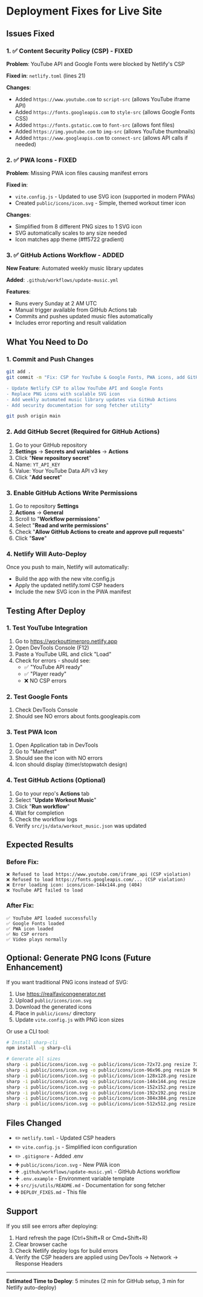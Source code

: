 # Deployment Fixes for Live Site

## Issues Fixed

### 1. ✅ Content Security Policy (CSP) - FIXED
**Problem**: YouTube API and Google Fonts were blocked by Netlify's CSP

**Fixed in**: `netlify.toml` (lines 21)

**Changes**:
- Added `https://www.youtube.com` to `script-src` (allows YouTube iframe API)
- Added `https://fonts.googleapis.com` to `style-src` (allows Google Fonts CSS)
- Added `https://fonts.gstatic.com` to `font-src` (allows font files)
- Added `https://img.youtube.com` to `img-src` (allows YouTube thumbnails)
- Added `https://www.googleapis.com` to `connect-src` (allows API calls if needed)

### 2. ✅ PWA Icons - FIXED
**Problem**: Missing PWA icon files causing manifest errors

**Fixed in**:
- `vite.config.js` - Updated to use SVG icon (supported in modern PWAs)
- Created `public/icons/icon.svg` - Simple, themed workout timer icon

**Changes**:
- Simplified from 8 different PNG sizes to 1 SVG icon
- SVG automatically scales to any size needed
- Icon matches app theme (#ff5722 gradient)

### 3. ✅ GitHub Actions Workflow - ADDED
**New Feature**: Automated weekly music library updates

**Added**: `.github/workflows/update-music.yml`

**Features**:
- Runs every Sunday at 2 AM UTC
- Manual trigger available from GitHub Actions tab
- Commits and pushes updated music files automatically
- Includes error reporting and result validation

## What You Need to Do

### 1. Commit and Push Changes

```bash
git add .
git commit -m "Fix: CSP for YouTube & Google Fonts, PWA icons, add GitHub Actions workflow

- Update Netlify CSP to allow YouTube API and Google Fonts
- Replace PNG icons with scalable SVG icon
- Add weekly automated music library updates via GitHub Actions
- Add security documentation for song fetcher utility"

git push origin main
```

### 2. Add GitHub Secret (Required for GitHub Actions)

1. Go to your GitHub repository
2. **Settings** → **Secrets and variables** → **Actions**
3. Click "**New repository secret**"
4. Name: `YT_API_KEY`
5. Value: Your YouTube Data API v3 key
6. Click "**Add secret**"

### 3. Enable GitHub Actions Write Permissions

1. Go to repository **Settings**
2. **Actions** → **General**
3. Scroll to "**Workflow permissions**"
4. Select "**Read and write permissions**"
5. Check "**Allow GitHub Actions to create and approve pull requests**"
6. Click "**Save**"

### 4. Netlify Will Auto-Deploy

Once you push to main, Netlify will automatically:
- Build the app with the new vite.config.js
- Apply the updated netlify.toml CSP headers
- Include the new SVG icon in the PWA manifest

## Testing After Deploy

### 1. Test YouTube Integration
1. Go to https://workouttimerpro.netlify.app
2. Open DevTools Console (F12)
3. Paste a YouTube URL and click "Load"
4. Check for errors - should see:
   - ✅ "YouTube API ready"
   - ✅ "Player ready"
   - ❌ NO CSP errors

### 2. Test Google Fonts
1. Check DevTools Console
2. Should see NO errors about fonts.googleapis.com

### 3. Test PWA Icon
1. Open Application tab in DevTools
2. Go to "Manifest"
3. Should see the icon with NO errors
4. Icon should display (timer/stopwatch design)

### 4. Test GitHub Actions (Optional)
1. Go to your repo's **Actions** tab
2. Select "**Update Workout Music**"
3. Click "**Run workflow**"
4. Wait for completion
5. Check the workflow logs
6. Verify `src/js/data/workout_music.json` was updated

## Expected Results

### Before Fix:
```
❌ Refused to load https://www.youtube.com/iframe_api (CSP violation)
❌ Refused to load https://fonts.googleapis.com/... (CSP violation)
❌ Error loading icon: icons/icon-144x144.png (404)
❌ YouTube API failed to load
```

### After Fix:
```
✅ YouTube API loaded successfully
✅ Google Fonts loaded
✅ PWA icon loaded
✅ No CSP errors
✅ Video plays normally
```

## Optional: Generate PNG Icons (Future Enhancement)

If you want traditional PNG icons instead of SVG:

1. Use https://realfavicongenerator.net
2. Upload `public/icons/icon.svg`
3. Download the generated icons
4. Place in `public/icons/` directory
5. Update `vite.config.js` with PNG icon sizes

Or use a CLI tool:
```bash
# Install sharp-cli
npm install -g sharp-cli

# Generate all sizes
sharp -i public/icons/icon.svg -o public/icons/icon-72x72.png resize 72 72
sharp -i public/icons/icon.svg -o public/icons/icon-96x96.png resize 96 96
sharp -i public/icons/icon.svg -o public/icons/icon-128x128.png resize 128 128
sharp -i public/icons/icon.svg -o public/icons/icon-144x144.png resize 144 144
sharp -i public/icons/icon.svg -o public/icons/icon-152x152.png resize 152 152
sharp -i public/icons/icon.svg -o public/icons/icon-192x192.png resize 192 192
sharp -i public/icons/icon.svg -o public/icons/icon-384x384.png resize 384 384
sharp -i public/icons/icon.svg -o public/icons/icon-512x512.png resize 512 512
```

## Files Changed

- ✏️ `netlify.toml` - Updated CSP headers
- ✏️ `vite.config.js` - Simplified icon configuration
- ✏️ `.gitignore` - Added .env
- ➕ `public/icons/icon.svg` - New PWA icon
- ➕ `.github/workflows/update-music.yml` - GitHub Actions workflow
- ➕ `.env.example` - Environment variable template
- ➕ `src/js/utils/README.md` - Documentation for song fetcher
- ➕ `DEPLOY_FIXES.md` - This file

## Support

If you still see errors after deploying:
1. Hard refresh the page (Ctrl+Shift+R or Cmd+Shift+R)
2. Clear browser cache
3. Check Netlify deploy logs for build errors
4. Verify the CSP headers are applied using DevTools → Network → Response Headers

---

**Estimated Time to Deploy**: 5 minutes (2 min for GitHub setup, 3 min for Netlify auto-deploy)
